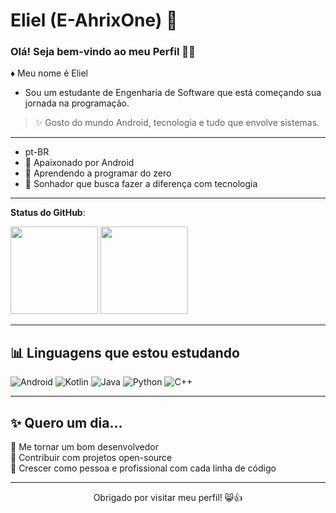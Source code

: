 # Eliel (E-AhrixOne) 🔭

### Olá! Seja bem-vindo ao meu Perfil 👋😸

♦️ Meu nome é Eliel  
- Sou um estudante de Engenharia de Software que está começando sua jornada na programação.  
> ✨ Gosto do mundo Android, tecnologia e tudo que envolve sistemas.

---

- pt-BR  
- 📱 Apaixonado por Android  
- 🧠 Aprendendo a programar do zero  
- 🌌 Sonhador que busca fazer a diferença com tecnologia

---

**Status do GitHub**:

<div>
  <img height="140em" src="https://github-readme-stats.vercel.app/api?username=E-AhrixOne&show_icons=true&hide_border=true&icon_color=ffffff&title_color=8B0000&text_color=ffffff&bg_color=000000&include_all_commits=true&count_private=true&custom_title=Eliel~" />
  <img height="140em" src="https://github-readme-stats.vercel.app/api/top-langs/?username=E-AhrixOne&hide_border=true&title_color=8B0000&text_color=ffffff&bg_color=000000&layout=compact" />
</div>

---

## 📊 Linguagens que estou estudando

![Android](https://img.shields.io/badge/-Android-3ddc84?style=flat-square&logo=android&logoColor=fff)
![Kotlin](https://img.shields.io/badge/-Kotlin-7f52ff?style=flat-square&logo=kotlin&logoColor=fff)
![Java](https://img.shields.io/badge/-Java-f80000?style=flat-square&logo=oracle&logoColor=fff)
![Python](https://img.shields.io/badge/-Python-3776ab?style=flat-square&logo=python&logoColor=fff)
![C++](https://img.shields.io/badge/-C%2b%2b-00599c?style=flat-square&logo=C%2b%2b&logoColor=fff)

---

## ✨ Quero um dia...

🎯 Me tornar um bom desenvolvedor  
🚀 Contribuir com projetos open-source  
🌱 Crescer como pessoa e profissional com cada linha de código

---

<p align="center">
  Obrigado por visitar meu perfil! 😸👍<br>
</p>
